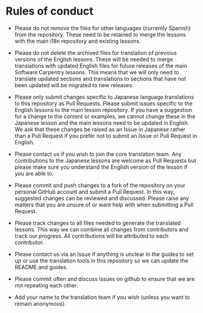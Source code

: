 # Rules of conduct

* Please do not remove the files for other languages (currently Spanish) from the repository.
These need to be retained to merge the lessons with the main i18n repository and existing lessons.

* Please do not delete the archived files for translation of previous versions of the English lessons.
  These will be needed to merge translations with updated English files for future releases of the
  main Software Carpentry lessons. This means that we will only need to translate updated sections and
  translations to sections that have not been updated will be migrated to new releases.

* Please only submit changes specific to Japanese language translations to this repository as Pull Requests.
 Please submit issues specific to the English lessons to the main lesson repository. If you have a suggestion
 for a change to the content or examples, we cannot change these in the Japanese lesson and the main lessons
 need to be updated in English. We ask that these changes be raised as an Issue in Japanese rather than a
 Pull Request if you prefer not to submit an Issue or Pull Request in English.

* Please contact us if you wish to join the core translation team. Any contributions to the Japanese lessons
  are welcome as Pull Requests but please make sure you understand the English version of the lesson if
  you are able to.

* Please commit and push changes to a fork of the repository on your personal GitHub account and
  submit a Pull Request. In this way, suggested changes can be reviewed and discussed. Please raise
  any matters that you are unsure of or want help with when submitting a Pull Request.

* Please track changes to all files needed to generate the translated lessons. This way we can combine
  all changes from contributors and track our progress. All contributions will be attributed to each
  contributor.

* Please contact us via an Issue if anything is unclear in the guides to set up or use the
  translation tools in this repository so we can update the README and guides.

* Please commit often and discuss issues on github to ensure that we are not repeating each other.

* Add your name to the translation team if you wish (unless you want to remain anonymous).
